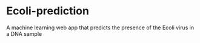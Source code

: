 # Ecoli-prediction
A machine learning web app that predicts the presence of the Ecoli virus in a DNA sample 
